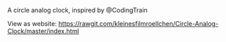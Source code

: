 A circle analog clock, inspired by @CodingTrain

View as website:
https://rawgit.com/kleinesfilmroellchen/Circle-Analog-Clock/master/index.html
